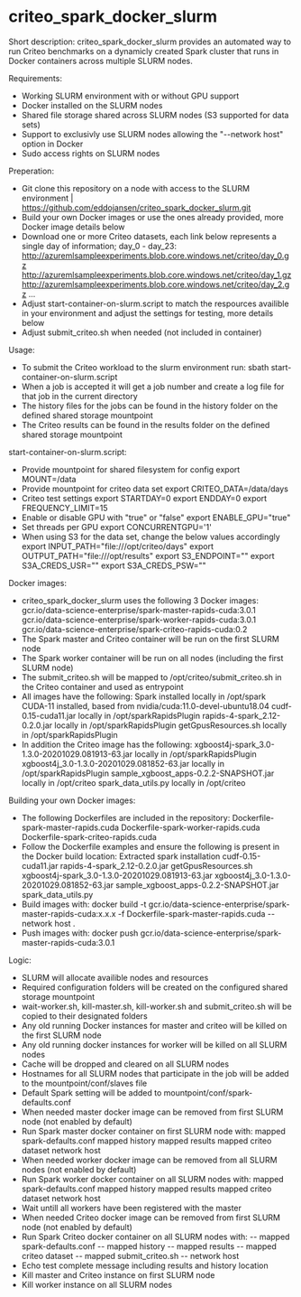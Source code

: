 # criteo_spark_docker_slurm

Short description:
criteo_spark_docker_slurm provides an automated way to run Criteo benchmarks on a dynamicly created Spark cluster that runs in Docker containers 
across multiple SLURM nodes.

Requirements:
- Working SLURM environment with or without GPU support
- Docker installed on the SLURM nodes
- Shared file storage shared across SLURM nodes (S3 supported for data sets)
- Support to exclusivly use SLURM nodes allowing the "--network host" option in Docker
- Sudo access rights on SLURM nodes

Preperation:
- Git clone this repository on a node with access to the SLURM environment | https://github.com/eddojansen/criteo_spark_docker_slurm.git
- Build your own Docker images or use the ones already provided, more Docker image details below
- Download one or more Criteo datasets, each link below represents a single day of information; day_0 - day_23:
	http://azuremlsampleexperiments.blob.core.windows.net/criteo/day_0.gz
	http://azuremlsampleexperiments.blob.core.windows.net/criteo/day_1.gz
	http://azuremlsampleexperiments.blob.core.windows.net/criteo/day_2.gz
...
- Adjust start-container-on-slurm.script to match the respources availible in your environment 
  and adjust the settings for testing, more details below
- Adjust submit_criteo.sh when needed (not included in container)

Usage:
- To submit the Criteo workload to the slurm environment run: sbath start-container-on-slurm.script
- When a job is accepted it will get a job number and create a log file for that job in the current directory
- The history files for the jobs can be found in the history folder on the defined shared storage mountpoint
- The Criteo results can be found in the results folder on the defined shared storage mountpoint

start-container-on-slurm.script:
- Provide mountpoint for shared filesystem for config
	export MOUNT=/data
- Provide mountpoint for criteo data set
	export CRITEO_DATA=/data/days
- Criteo test settings
	export STARTDAY=0
	export ENDDAY=0
	export FREQUENCY_LIMIT=15
- Enable or disable GPU with "true" or "false"
	export ENABLE_GPU="true"
- Set threads per GPU
	export CONCURRENTGPU='1'
- When using S3 for the data set, change the below values accordingly
	export INPUT_PATH="file:///opt/criteo/days"
	export OUTPUT_PATH="file:///opt/results"
	export S3_ENDPOINT=""
	export S3A_CREDS_USR=""
	export S3A_CREDS_PSW=""

Docker images:
- criteo_spark_docker_slurm uses the following 3 Docker images:  
	gcr.io/data-science-enterprise/spark-master-rapids-cuda:3.0.1
	gcr.io/data-science-enterprise/spark-worker-rapids-cuda:3.0.1
	gcr.io/data-science-enterprise/spark-criteo-rapids-cuda:0.2
- The Spark master and Criteo container will be run on the first SLURM node
- The Spark worker container will be run on all nodes (including the first SLURM node)
- The submit_criteo.sh will be mapped to /opt/criteo/submit_criteo.sh in the Criteo container and used as entrypoint
- All images have the following:
	Spark installed locally in /opt/spark
	CUDA-11 installed, based from nvidia/cuda:11.0-devel-ubuntu18.04
	cudf-0.15-cuda11.jar locally in /opt/sparkRapidsPlugin
	rapids-4-spark_2.12-0.2.0.jar locally in /opt/sparkRapidsPlugin
	getGpusResources.sh locally in /opt/sparkRapidsPlugin
- In addition the Criteo image has the following:
	xgboost4j-spark_3.0-1.3.0-20201029.081913-63.jar locally in /opt/sparkRapidsPlugin
	xgboost4j_3.0-1.3.0-20201029.081852-63.jar locally in /opt/sparkRapidsPlugin
	sample_xgboost_apps-0.2.2-SNAPSHOT.jar locally in /opt/criteo
        spark_data_utils.py locally in /opt/criteo

Building your own Docker images:
- The following Dockerfiles are included in the repository:
	Dockerfile-spark-master-rapids.cuda
	Dockerfile-spark-worker-rapids.cuda
	Dockerfile-spark-criteo-rapids.cuda
- Follow the Dockerfile examples and ensure the following is present in the Docker build location:
	Extracted spark installation
	cudf-0.15-cuda11.jar
	rapids-4-spark_2.12-0.2.0.jar
	getGpusResources.sh 
	xgboost4j-spark_3.0-1.3.0-20201029.081913-63.jar
	xgboost4j_3.0-1.3.0-20201029.081852-63.jar
	sample_xgboost_apps-0.2.2-SNAPSHOT.jar
	spark_data_utils.py
- Build images with:
	docker build -t gcr.io/data-science-enterprise/spark-master-rapids-cuda:x.x.x -f Dockerfile-spark-master-rapids.cuda --network host .
- Push images with:
	docker push gcr.io/data-science-enterprise/spark-master-rapids-cuda:3.0.1

Logic:
- SLURM will allocate availible nodes and resources
- Required configuration folders will be created on the configured shared storage mountpoint
- wait-worker.sh, kill-master.sh, kill-worker.sh and submit_criteo.sh will be copied to their designated folders 
- Any old running Docker instances for master and criteo will be killed on the first SLURM node
- Any old running docker instances for worker will be killed on all SLURM nodes
- Cache will be dropped and cleared on all SLURM nodes
- Hostnames for all SLURM nodes that participate in the job will be added to the mountpoint/conf/slaves file
- Default Spark setting will be added to mountpoint/conf/spark-defaults.conf
- When needed master docker image can be removed from first SLURM node (not enabled by default)
- Run Spark master docker container on first SLURM node with:
	mapped spark-defaults.conf
 	mapped history 
	mapped results
	mapped criteo dataset
        network host
- When needed worker docker image can be removed from all SLURM nodes (not enabled by default)
- Run Spark worker docker container on all SLURM nodes with:
        mapped spark-defaults.conf
        mapped history
        mapped results
        mapped criteo dataset
        network host
- Wait untill all workers have been registered with the master
- When needed Criteo docker image can be removed from first SLURM node (not enabled by default)
- Run Spark Criteo docker container on all SLURM nodes with:
       -- mapped spark-defaults.conf
       -- mapped history
       -- mapped results
       -- mapped criteo dataset
       -- mapped submit_criteo.sh
       -- network host
- Echo test complete message including results and history location
- Kill master and Criteo instance on first SLURM node
- Kill worker instance on all SLURM nodes

